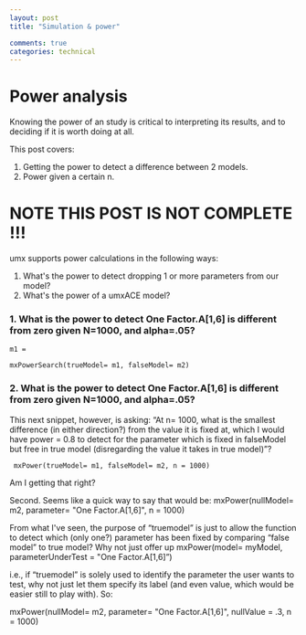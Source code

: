 ```yaml
---
layout: post
title: "Simulation & power"

comments: true
categories: technical
---
```


<a name="top"></a>

# Power analysis

Knowing the power of an study is critical to interpreting its results, and to deciding if it is worth doing at all.

This post covers:

1. Getting the power to detect a difference between 2 models.
2. Power given a certain n.

# NOTE THIS POST IS NOT COMPLETE !!!

umx supports power calculations in the following ways:

1. What's the power to detect dropping 1 or more parameters from our model?
2. What's the power of a umxACE model?

### 1. What is the power to detect One Factor.A[1,6] is different from zero given N=1000, and alpha=.05?

```splus
m1 = 
```

```splus
mxPowerSearch(trueModel= m1, falseModel= m2)
```

### 2. What is the power to detect One Factor.A[1,6] is different from zero given N=1000, and alpha=.05?

This next snippet, however, is asking:
    “At n= 1000, what is the smallest difference (in either direction?) from the value it is fixed at, which I would have power = 0.8 to detect for the parameter which is fixed in falseModel but free in true model (disregarding the value it takes in true model)”?

```splus
 mxPower(trueModel= m1, falseModel= m2, n = 1000)
```

Am I getting that right?

Second. Seems like a quick way to say that would be:
mxPower(nullModel= m2, parameter= "One Factor.A[1,6]", n = 1000)

From what I've seen, the purpose of “truemodel” is just to allow the  function to detect which (only one?) parameter has been fixed by comparing  “false model”  to true model? Why not just offer up mxPower(model= myModel, parameterUnderTest =  "One Factor.A[1,6]”)

i.e., if  “truemodel” is solely used to identify the parameter the user wants to test, why not just let them specify its label (and even value, which would be easier still to play with). So: 

mxPower(nullModel= m2, parameter= "One Factor.A[1,6]", nullValue = .3, n = 1000)
